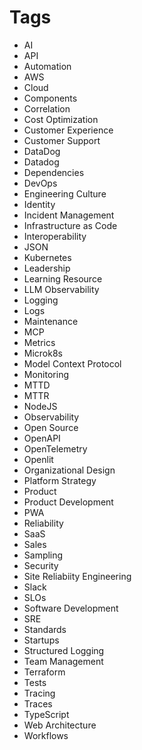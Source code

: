 # Tags

- AI
- API
- Automation
- AWS
- Cloud
- Components
- Correlation
- Cost Optimization
- Customer Experience
- Customer Support
- DataDog
- Datadog
- Dependencies
- DevOps
- Engineering Culture
- Identity
- Incident Management
- Infrastructure as Code
- Interoperability
- JSON
- Kubernetes
- Leadership
- Learning Resource
- LLM Observability
- Logging
- Logs
- Maintenance
- MCP
- Metrics
- Microk8s
- Model Context Protocol
- Monitoring
- MTTD
- MTTR
- NodeJS
- Observability
- Open Source
- OpenAPI
- OpenTelemetry
- Openlit
- Organizational Design
- Platform Strategy
- Product
- Product Development
- PWA
- Reliability
- SaaS
- Sales
- Sampling
- Security
- Site Reliabiity Engineering
- Slack
- SLOs
- Software Development
- SRE
- Standards
- Startups
- Structured Logging
- Team Management
- Terraform
- Tests
- Tracing
- Traces
- TypeScript
- Web Architecture
- Workflows

